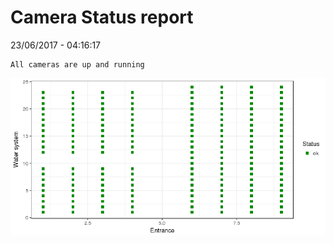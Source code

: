 Camera Status report
================
23/06/2017 - 04:16:17

    All cameras are up and running

![](camreport_files/figure-markdown_github/unnamed-chunk-2-1.png)
